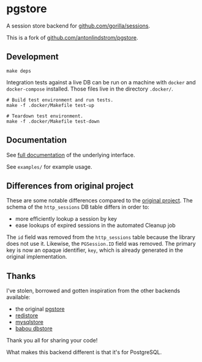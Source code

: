 # pgstore

A session store backend for [github.com/gorilla/sessions](https://github.com/gorilla/sessions).

This is a fork of [github.com/antonlindstrom/pgstore](https://github.com/antonlindstrom/pgstore).

## Development

```
make deps
```

Integration tests against a live DB can be run on a machine with `docker` and
`docker-compose` installed. Those files live in the directory `.docker/`.

```
# Build test environment and run tests.
make -f .docker/Makefile test-up

# Teardown test environment.
make -f .docker/Makefile test-down
```

## Documentation

See [full documentation](https://pkg.go.dev/github.com/gorilla/sessions) of the
underlying interface.

See `examples/` for example usage.

## Differences from original project

These are some notable differences compared to the [original
project](https://github.com/antonlindstrom/pgstore). The schema of the
`http_sessions` DB table differs in order to:

- more efficiently lookup a session by key
- ease lookups of expired sessions in the automated Cleanup job

The `id` field was removed from the `http_sessions` table because the library
does not use it. Likewise, the `PGSession.ID` field was removed. The primary
key is now an opaque identifier, `key`, which is already generated in the
original implementation.

## Thanks

I've stolen, borrowed and gotten inspiration from the other backends available:

* the original [pgstore](https://github.com/antonlindstrom/pgstore)
* [redistore](https://github.com/boj/redistore)
* [mysqlstore](https://github.com/srinathgs/mysqlstore)
* [babou dbstore](https://github.com/drbawb/babou/blob/master/lib/session/dbstore.go)

Thank you all for sharing your code!

What makes this backend different is that it's for PostgreSQL.
